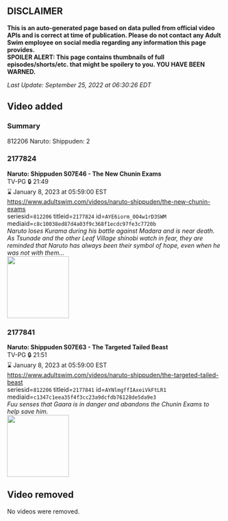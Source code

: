 ## DISCLAIMER
**This is an auto-generated page based on data pulled from official video APIs and is correct at time of publication. Please do not contact any Adult Swim employee on social media regarding any information this page provides.**  
**SPOILER ALERT: This page contains thumbnails of full episodes/shorts/etc. that might be spoilery to you. YOU HAVE BEEN WARNED.**  

_Last Update: September 25, 2022 at 06:30:26 EDT_
## Video added
### Summary
812206 Naruto: Shippuden: 2  
### 2177824
**Naruto: Shippuden S07E46 - The New Chunin Exams**  
TV-PG 🔒 21:49  
⌛ January 8, 2023 at 05:59:00 EST  
https://www.adultswim.com/videos/naruto-shippuden/the-new-chunin-exams  
seriesid=`812206` titleid=`2177824` id=`AYE6iorm_0O4w1rD3SWM` mediaid=`c8c10038ed87d4a03f9c368f1ecdc97fe3c7720b`  
_Naruto loses Kurama during his battle against Madara and is near death. As Tsunade and the other Leaf Village shinobi watch in fear, they are reminded that Naruto has always been their symbol of hope, even when he was not with them…_  
<a href="https://media.cdn.adultswim.com/uploads/20220609/thumbnails/2_22691644189-NarutoShippuden_394_TheNewChuninExams.jpg"><img src="https://media.cdn.adultswim.com/uploads/20220609/thumbnails/2_22691644189-NarutoShippuden_394_TheNewChuninExams.jpg" height="144px" /></a>
### 2177841
**Naruto: Shippuden S07E63 - The Targeted Tailed Beast**  
TV-PG 🔒 21:51  
⌛ January 8, 2023 at 05:59:00 EST  
https://www.adultswim.com/videos/naruto-shippuden/the-targeted-tailed-beast  
seriesid=`812206` titleid=`2177841` id=`AYNlmgffIAxeiVkFtLR1` mediaid=`c1347c1eea35f4f3cc23a9dcfdb76128de5da9e3`  
_Fuu senses that Gaara is in danger and abandons the Chunin Exams to help save him._  
<a href="https://media.cdn.adultswim.com/uploads/20220922/thumbnails/2_229221028430-NarutoShippuden_411_TheTargetedTailedBeast.png"><img src="https://media.cdn.adultswim.com/uploads/20220922/thumbnails/2_229221028430-NarutoShippuden_411_TheTargetedTailedBeast.png" height="144px" /></a>
## Video removed
No videos were removed.  
